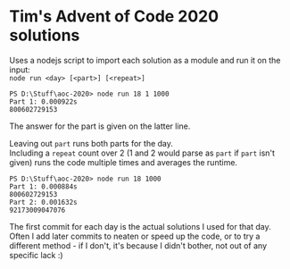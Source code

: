 # Tim's Advent of Code 2020 solutions

Uses a nodejs script to import each solution as a module and run it on the input:  
`node run <day> [<part>] [<repeat>]`
```
PS D:\Stuff\aoc-2020> node run 18 1 1000
Part 1: 0.000922s
800602729153
```
The answer for the part is given on the latter line.

Leaving out `part` runs both parts for the day.  
Including a `repeat` count over 2 (1 and 2 would parse as `part` if `part` isn't given) runs the code multiple times and averages the runtime.  
```
PS D:\Stuff\aoc-2020> node run 18 1000
Part 1: 0.000884s
800602729153
Part 2: 0.001632s
92173009047076
```

The first commit for each day is the actual solutions I used for that day.
Often I add later commits to neaten or speed up the code, or to try a different method -
if I don't, it's because I didn't bother, not out of any specific lack :)
